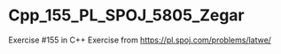 # Cpp_155_PL_SPOJ_5805_Zegar
Exercise #155 in C++
Exercise from https://pl.spoj.com/problems/latwe/
